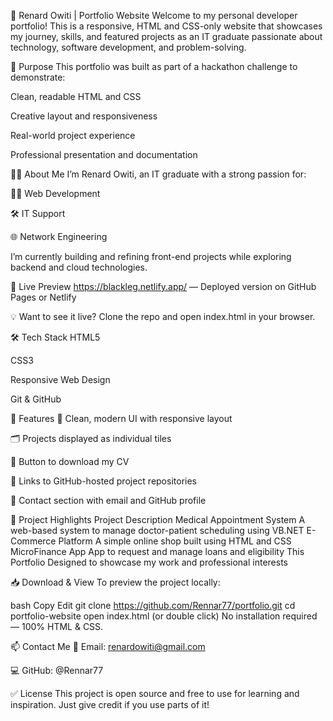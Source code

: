 📌 Renard Owiti | Portfolio Website
Welcome to my personal developer portfolio! This is a responsive, HTML and CSS-only website that showcases my journey, skills, and featured projects as an IT graduate passionate about technology, software development, and problem-solving.

🎯 Purpose
This portfolio was built as part of a hackathon challenge to demonstrate:

Clean, readable HTML and CSS

Creative layout and responsiveness

Real-world project experience

Professional presentation and documentation

🧑‍💻 About Me
I’m Renard Owiti, an IT graduate with a strong passion for:

👨‍💻 Web Development

🛠️ IT Support

🌐 Network Engineering

I’m currently building and refining front-end projects while exploring backend and cloud technologies.

🚀 Live Preview
https://blackleg.netlify.app/ — Deployed version on GitHub Pages or Netlify

💡 Want to see it live? Clone the repo and open index.html in your browser.

🛠️ Tech Stack
HTML5

CSS3

Responsive Web Design

Git & GitHub

📂 Features
🎨 Clean, modern UI with responsive layout

🗂️ Projects displayed as individual tiles

📄 Button to download my CV

🔗 Links to GitHub-hosted project repositories

💬 Contact section with email and GitHub profile

📁 Project Highlights
Project	Description
Medical Appointment System	A web-based system to manage doctor-patient scheduling using VB.NET
E-Commerce Platform	A simple online shop built using HTML and CSS
MicroFinance App	App to request and manage loans and eligibility
This Portfolio	Designed to showcase my work and professional interests

📥 Download & View
To preview the project locally:

bash
Copy
Edit
git clone https://github.com/Rennar77/portfolio.git
cd portfolio-website
open index.html (or double click)
No installation required — 100% HTML & CSS.

📫 Contact Me
📧 Email: renardowiti@gmail.com

💻 GitHub: @Rennar77

✅ License
This project is open source and free to use for learning and inspiration. Just give credit if you use parts of it!

